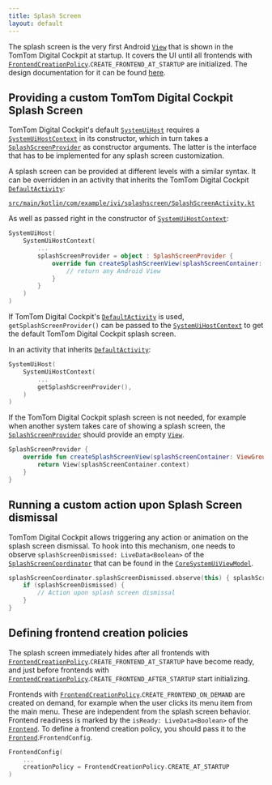 ```yaml
---
title: Splash Screen
layout: default
---
```


The splash screen is the very first Android
[`View`](https://developer.android.com/reference/android/view/View) that is shown in the TomTom
Digital Cockpit at startup. It covers the UI until all frontends with
[`FrontendCreationPolicy`](TTIVI_PLATFORM_API).`CREATE_FRONTEND_AT_STARTUP` are initialized. The
design documentation for it can be found
[here](/tomtom-digital-cockpit/documentation/design/system-ui/splash-screen).

## Providing a custom TomTom Digital Cockpit Splash Screen

TomTom Digital Cockpit's default [`SystemUiHost`](TTIVI_PLATFORM_API) requires a
[`SystemUiHostContext`](TTIVI_PLATFORM_API) in its constructor, which in turn takes a
[`SplashScreenProvider`](TTIVI_PLATFORM_API) as constructor arguments. The latter is the interface
that has to be implemented for any splash screen customization.

A splash screen can be provided at different levels with a similar syntax. It can be overridden in
an activity that inherits the TomTom Digital Cockpit [`DefaultActivity`](TTIVI_PLATFORM_API):

[`src/main/kotlin/com/example/ivi/splashscreen/SplashScreenActivity.kt`](https://github.com/tomtom-international/tomtom-digital-cockpit-sdk-examples/blob/main/examples/systemui/splashscreen/src/main/kotlin/com/example/ivi/splashscreen/SplashScreenActivity.kt#L24-L34)

As well as passed right in the constructor of [`SystemUiHostContext`](TTIVI_PLATFORM_API):

```kotlin
SystemUiHost(
    SystemUiHostContext(
        ...
        splashScreenProvider = object : SplashScreenProvider {
            override fun createSplashScreenView(splashScreenContainer: ViewGroup): View {
                // return any Android View
            }
        }
    )
)
```

If TomTom Digital Cockpit's [`DefaultActivity`](TTIVI_PLATFORM_API) is used,
`getSplashScreenProvider()` can be passed to the [`SystemUiHostContext`](TTIVI_PLATFORM_API) to get
the default TomTom Digital Cockpit splash screen.

In an activity that inherits [`DefaultActivity`](TTIVI_PLATFORM_API):

```kotlin
SystemUiHost(
    SystemUiHostContext(
        ...
        getSplashScreenProvider(),
    )
)
```

If the TomTom Digital Cockpit splash screen is not needed, for example when another system takes
care of showing a splash screen, the [`SplashScreenProvider`](TTIVI_PLATFORM_API) should provide an
empty [`View`](https://developer.android.com/reference/android/view/View).

```kotlin
SplashScreenProvider {
    override fun createSplashScreenView(splashScreenContainer: ViewGroup): View {
        return View(splashScreenContainer.context)
    }
}
```

## Running a custom action upon Splash Screen dismissal

TomTom Digital Cockpit allows triggering any action or animation on the splash screen dismissal. To
hook into this mechanism, one needs to observe `splashScreenDismissed: LiveData<Boolean>` of the
[`SplashScreenCoordinator`](TTIVI_PLATFORM_API) that can be found in the
[`CoreSystemUiViewModel`](TTIVI_PLATFORM_API).

```kotlin
splashScreenCoordinator.splashScreenDismissed.observe(this) { splashScreenDismissed ->
    if (splashScreenDismissed) {
        // Action upon splash screen dismissal
    }
}
```

## Defining frontend creation policies

The splash screen immediately hides after all frontends with
[`FrontendCreationPolicy`](TTIVI_PLATFORM_API).`CREATE_FRONTEND_AT_STARTUP` have become ready, and
just before frontends with
[`FrontendCreationPolicy`](TTIVI_PLATFORM_API).`CREATE_FRONTEND_AFTER_STARTUP` start initializing.

Frontends with [`FrontendCreationPolicy`](TTIVI_PLATFORM_API).`CREATE_FRONTEND_ON_DEMAND` are
created on demand, for example when the user clicks its menu item from the main menu. These are
independent from the splash screen behavior. Frontend readiness is marked by the `isReady:
LiveData<Boolean>` of the [`Frontend`](TTIVI_PLATFORM_API). To define a frontend creation policy,
you should pass it to the [`Frontend`](TTIVI_PLATFORM_API).`FrontendConfig`.

```kotlin
FrontendConfig(
    ...
    creationPolicy = FrontendCreationPolicy.CREATE_AT_STARTUP
)
```
